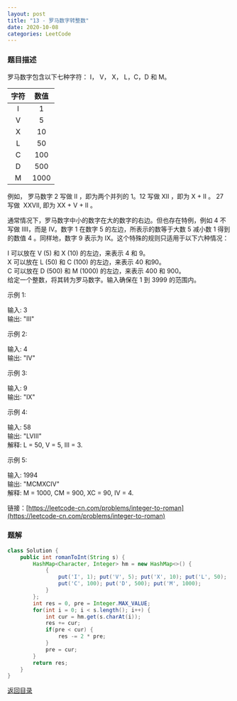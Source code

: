 ```yaml
---
layout: post
title: "13 - 罗马数字转整数"
date: 2020-10-08
categories: LeetCode
---
```



### **题目描述**
罗马数字包含以下七种字符： I， V， X， L，C，D 和 M。

字符|数值
:-:|:-:  
I|1  
V|5  
X|10  
L|50  
C|100  
D|500  
M|1000  

例如， 罗马数字 2 写做 II ，即为两个并列的 1。12 写做 XII ，即为 X + II 。 27 写做  XXVII, 即为 XX + V + II 。

通常情况下，罗马数字中小的数字在大的数字的右边。但也存在特例，例如 4 不写做 IIII，而是 IV。数字 1 在数字 5 的左边，所表示的数等于大数 5 减小数 1 得到的数值 4 。同样地，数字 9 表示为 IX。这个特殊的规则只适用于以下六种情况：

I 可以放在 V (5) 和 X (10) 的左边，来表示 4 和 9。  
X 可以放在 L (50) 和 C (100) 的左边，来表示 40 和90。     
C 可以放在 D (500) 和 M (1000) 的左边，来表示 400 和 900。  
给定一个整数，将其转为罗马数字。输入确保在 1 到 3999 的范围内。

示例 1:

输入: 3  
输出: "III"  

示例 2:

输入: 4  
输出: "IV"  

示例 3:

输入: 9  
输出: "IX"  

示例 4:

输入: 58  
输出: "LVIII"  
解释: L = 50, V = 5, III = 3.  

示例 5:

输入: 1994  
输出: "MCMXCIV"  
解释: M = 1000, CM = 900, XC = 90, IV = 4.


链接：[https://leetcode-cn.com/problems/integer-to-roman](https://leetcode-cn.com/problems/integer-to-roman)


### **题解**
``` java
class Solution {
    public int romanToInt(String s) {
        HashMap<Character, Integer> hm = new HashMap<>() {
            {
                put('I', 1); put('V', 5); put('X', 10); put('L', 50);
                put('C', 100); put('D', 500); put('M', 1000);
            }
        };
        int res = 0, pre = Integer.MAX_VALUE;
        for(int i = 0; i < s.length(); i++) {
            int cur = hm.get(s.charAt(i));
            res += cur;
            if(pre < cur) {
                res -= 2 * pre;
            }
            pre = cur;
        }
        return res;
    }
}
```


[返回目录](https://maxwell-blog.cn/leetcode/2020/10/08/leetcode.html)